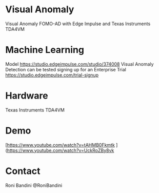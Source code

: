 # Visual Anomaly
Visual Anomaly FOMO-AD with Edge Impulse and Texas Instruments TDA4VM

# Machine Learning 

Model https://studio.edgeimpulse.com/studio/374008
Visual Anomaly Detection can be tested signing up for an Enterprise Trial https://studio.edgeimpulse.com/trial-signup 

# Hardware

Texas Instruments TDA4VM

# Demo

[https://www.youtube.com/watch?v=tAHMB0Fkmtk ](https://www.youtube.com/watch?v=UckRoZBy8vk

# Contact
Roni Bandini @RoniBandini
